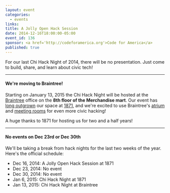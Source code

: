 ```yaml
---
layout: event
categories: 
  - events
links:
title: A Jolly Open Hack Session
date: 2014-12-16T18:00:00-05:00
event_id: 136
sponsor: <a href='http://codeforamerica.org'>Code for America</a>
published: true
---
```


For our last Chi Hack Night of 2014, there will be no presentation. Just come to build, share, and learn about civic tech!

---

#### We're moving to Braintree!

Starting on January 13, 2015 the Chi Hack Night will be hosted at the [Braintree](https://www.braintreepayments.com/) office on the **8th floor of the Merchandise mart**. Our event has [long outgrown](https://www.flickr.com/photos/91210421@N03/14635938643/) our space at [1871](http://1871.com/), and we're excited to use Braintree's [atrium](http://static.squarespace.com/static/502bb636e4b04c0138eceed6/t/54383396e4b0673fa5b93ce8/1412969374382/) and [meeting rooms](https://scontent-a-ord.xx.fbcdn.net/hphotos-xfa1/v/t1.0-9/10624866_844167315627614_4575618497586207414_n.jpg?oh=b4e5d218a9996f41edd2ae2cf1c04f62&oe=5507C84D) for even more civic hacking!

A huge thanks to 1871 for hosting us for two and a half years!

---

#### No events on Dec 23rd or Dec 30th

We'll be taking a break from hack nights for the last two weeks of the year. Here's the official schedule:

* Dec 16, 2014: A Jolly Open Hack Session at 1871
* Dec 23, 2014: No event
* Dec 30, 2014: No event
* Jan 6, 2015: Chi Hack Night at 1871
* Jan 13, 2015: Chi Hack Night at Braintree